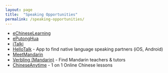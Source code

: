 ```yaml
---
layout: page
title:  "Speaking Opportunities"
permalink: /speaking-opportunities/
---
```

* [eChineseLearning](http://www.echineselearning.com/)
* [ePutongHua](http://www.e-putonghua.com/)
* [iTalki](https://www.italki.com/teachers/professional/chinese)
* [HelloTalk](https://www.hellotalk.com/) - App to find native language speaking partners (iOS, Android)
* [MeetMandarin](http://www.meetmandarin.com/)
* [Verbling (Mandarin)](https://www.verbling.com/find-teachers/mandarin?sort=magic) - Find Mandarin teachers & tutors
* [ChineseAnytime](http://www.chineseanytime.com/) - 1 on 1 Online Chinese lessons
